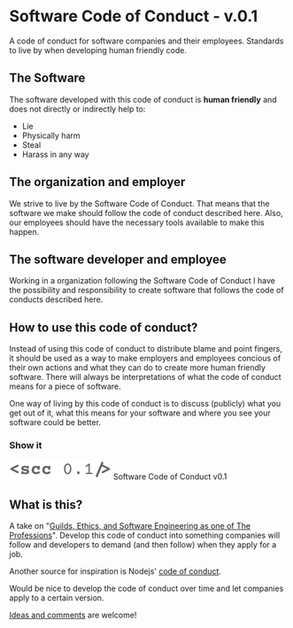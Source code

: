 # Software Code of Conduct - v.0.1
A code of conduct for software companies and their employees. Standards to live by when developing human friendly code.

## The Software
The software developed with this code of conduct is **human friendly** and does not directly or indirectly help to:
* Lie
* Physically harm
* Steal
* Harass in any way

## The organization and employer
We strive to live by the Software Code of Conduct. That means that the software we make should follow the code of conduct described here. Also, our employees should have the necessary tools available to make this happen.

## The software developer and employee
Working in a organization following the Software Code of Conduct I have the possibility and responsibility to create software that follows the code of conducts described here.

## How to use this code of conduct?
Instead of using this code of conduct to distribute blame and point fingers, it should be used as a way to make employers and employees concious of their own actions and what they can do to create more human friendly software. There will always be interpretations of what the code of conduct means for a piece of software.

One way of living by this code of conduct is to discuss (publicly) what you get out of it, what this means for your software and where you see your software could be better.

### Show it
![<scc v0.1/](https://github.com/eklem/software-code-of-conduct/blob/master/src/scc-tag-light-regular-twocolor-v0.1.svg) Software Code of Conduct v0.1

## What is this?
A take on "[Guilds, Ethics, and Software Engineering as one of The Professions](https://hackernoon.com/why-isnt-software-engineering-a-profession-68d1900112fc)". Develop this code of conduct into something companies will follow and developers to demand (and then follow) when they apply for a job.

Another source for inspiration is Nodejs' [code of conduct](https://github.com/nodejs/node/blob/master/CODE_OF_CONDUCT.md).

Would be nice to develop the code of conduct over time and let companies apply to a certain version.

[Ideas and comments](https://github.com/eklem/software-code-of-conduct/issues/new) are welcome!
